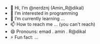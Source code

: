 - 👋 Hi, I’m @nerdznj (Amin_R@dikal)
- 👀 I’m interested in programming
- 🌱 I’m currently learning ...
- 📫 How to reach me ... (you can't reach)
- 😄 Pronouns: emad . amin . R@dikal
- ⚡ Fun fact: ...

<!---
nerdznj/nerdznj is a ✨ special ✨ repository because its `README.md` (this file) appears on your GitHub profile.
You can click the Preview link to take a look at your changes.
--->
